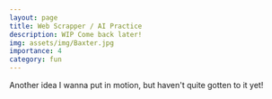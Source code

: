 ```yaml
---
layout: page
title: Web Scrapper / AI Practice
description: WIP Come back later! 
img: assets/img/Baxter.jpg
importance: 4
category: fun
---
```

<div class="caption" style="text-align: left;">
    Another idea I wanna put in motion, but haven't quite gotten to it yet!
</div>